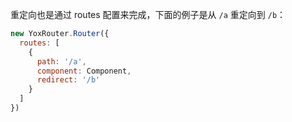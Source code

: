 重定向也是通过 routes 配置来完成，下面的例子是从 `/a` 重定向到 `/b`：

```js
new YoxRouter.Router({
  routes: [
    {
      path: '/a',
      component: Component,
      redirect: '/b'
    }
  ]
})
```